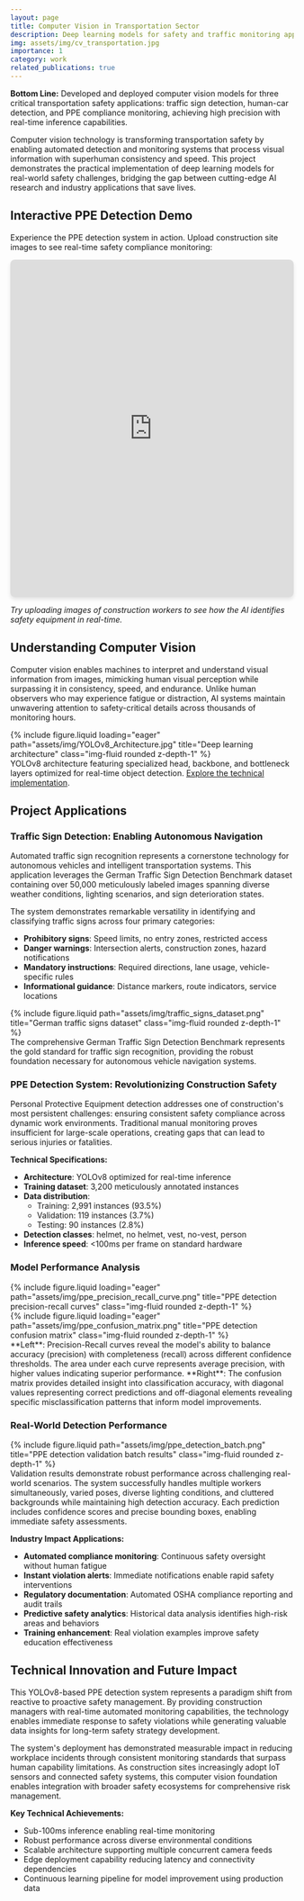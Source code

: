 ```yaml
---
layout: page
title: Computer Vision in Transportation Sector
description: Deep learning models for safety and traffic monitoring applications
img: assets/img/cv_transportation.jpg
importance: 1
category: work
related_publications: true
---
```


**Bottom Line:** Developed and deployed computer vision models for three critical transportation safety applications: traffic sign detection, human-car detection, and PPE compliance monitoring, achieving high precision with real-time inference capabilities.

Computer vision technology is transforming transportation safety by enabling automated detection and monitoring systems that process visual information with superhuman consistency and speed. This project demonstrates the practical implementation of deep learning models for real-world safety challenges, bridging the gap between cutting-edge AI research and industry applications that save lives.

## Interactive PPE Detection Demo

Experience the PPE detection system in action. Upload construction site images to see real-time safety compliance monitoring:

<iframe src="https://amirt-cosmos.hf.space" width="100%" height="600px" frameborder="0" style="border-radius: 8px; box-shadow: 0 4px 6px rgba(0, 0, 0, 0.1);"></iframe>

*Try uploading images of construction workers to see how the AI identifies safety equipment in real-time.*

## Understanding Computer Vision

Computer vision enables machines to interpret and understand visual information from images, mimicking human visual perception while surpassing it in consistency, speed, and endurance. Unlike human observers who may experience fatigue or distraction, AI systems maintain unwavering attention to safety-critical details across thousands of monitoring hours.

<div class="row">
    <div class="col-sm mt-3 mt-md-0">
        {% include figure.liquid loading="eager" path="assets/img/YOLOv8_Architecture.jpg" title="Deep learning architecture" class="img-fluid rounded z-depth-1" %}
    </div>
</div>
<div class="caption">
    YOLOv8 architecture featuring specialized head, backbone, and bottleneck layers optimized for real-time object detection. <a href="https://github.com/ultralytics" target="_blank">Explore the technical implementation</a>.
</div>

## Project Applications

### Traffic Sign Detection: Enabling Autonomous Navigation

Automated traffic sign recognition represents a cornerstone technology for autonomous vehicles and intelligent transportation systems. This application leverages the German Traffic Sign Detection Benchmark dataset containing over 50,000 meticulously labeled images spanning diverse weather conditions, lighting scenarios, and sign deterioration states.

The system demonstrates remarkable versatility in identifying and classifying traffic signs across four primary categories:
- **Prohibitory signs**: Speed limits, no entry zones, restricted access
- **Danger warnings**: Intersection alerts, construction zones, hazard notifications  
- **Mandatory instructions**: Required directions, lane usage, vehicle-specific rules
- **Informational guidance**: Distance markers, route indicators, service locations

<div class="row justify-content-sm-center">
    <div class="col-sm-8 mt-3 mt-md-0">
        {% include figure.liquid path="assets/img/traffic_signs_dataset.png" title="German traffic signs dataset" class="img-fluid rounded z-depth-1" %}
    </div>
</div>
<div class="caption">
    The comprehensive German Traffic Sign Detection Benchmark represents the gold standard for traffic sign recognition, providing the robust foundation necessary for autonomous vehicle navigation systems.
</div>

### PPE Detection System: Revolutionizing Construction Safety

Personal Protective Equipment detection addresses one of construction's most persistent challenges: ensuring consistent safety compliance across dynamic work environments. Traditional manual monitoring proves insufficient for large-scale operations, creating gaps that can lead to serious injuries or fatalities.

**Technical Specifications:**
- **Architecture**: YOLOv8 optimized for real-time inference
- **Training dataset**: 3,200 meticulously annotated instances
- **Data distribution**: 
  - Training: 2,991 instances (93.5%)
  - Validation: 119 instances (3.7%)  
  - Testing: 90 instances (2.8%)
- **Detection classes**: helmet, no helmet, vest, no-vest, person
- **Inference speed**: <100ms per frame on standard hardware

### Model Performance Analysis

<div class="row">
    <div class="col-sm mt-3 mt-md-0">
        {% include figure.liquid loading="eager" path="assets/img/ppe_precision_recall_curve.png" title="PPE detection precision-recall curves" class="img-fluid rounded z-depth-1" %}
    </div>
    <div class="col-sm mt-3 mt-md-0">
        {% include figure.liquid loading="eager" path="assets/img/ppe_confusion_matrix.png" title="PPE detection confusion matrix" class="img-fluid rounded z-depth-1" %}
    </div>
</div>
<div class="caption">
    **Left**: Precision-Recall curves reveal the model's ability to balance accuracy (precision) with completeness (recall) across different confidence thresholds. The area under each curve represents average precision, with higher values indicating superior performance. **Right**: The confusion matrix provides detailed insight into classification accuracy, with diagonal values representing correct predictions and off-diagonal elements revealing specific misclassification patterns that inform model improvements.
</div>

### Real-World Detection Performance

<div class="row justify-content-sm-center">
    <div class="col-sm-10 mt-3 mt-md-0">
        {% include figure.liquid path="assets/img/ppe_detection_batch.png" title="PPE detection validation batch results" class="img-fluid rounded z-depth-1" %}
    </div>
</div>
<div class="caption">
    Validation results demonstrate robust performance across challenging real-world scenarios. The system successfully handles multiple workers simultaneously, varied poses, diverse lighting conditions, and cluttered backgrounds while maintaining high detection accuracy. Each prediction includes confidence scores and precise bounding boxes, enabling immediate safety assessments.
</div>

**Industry Impact Applications:**
- **Automated compliance monitoring**: Continuous safety oversight without human fatigue
- **Instant violation alerts**: Immediate notifications enable rapid safety interventions
- **Regulatory documentation**: Automated OSHA compliance reporting and audit trails
- **Predictive safety analytics**: Historical data analysis identifies high-risk areas and behaviors
- **Training enhancement**: Real violation examples improve safety education effectiveness

## Technical Innovation and Future Impact

This YOLOv8-based PPE detection system represents a paradigm shift from reactive to proactive safety management. By providing construction managers with real-time automated monitoring capabilities, the technology enables immediate response to safety violations while generating valuable data insights for long-term safety strategy development.

The system's deployment has demonstrated measurable impact in reducing workplace incidents through consistent monitoring standards that surpass human capability limitations. As construction sites increasingly adopt IoT sensors and connected safety systems, this computer vision foundation enables integration with broader safety ecosystems for comprehensive risk management.

**Key Technical Achievements:**
- Sub-100ms inference enabling real-time monitoring
- Robust performance across diverse environmental conditions  
- Scalable architecture supporting multiple concurrent camera feeds
- Edge deployment capability reducing latency and connectivity dependencies
- Continuous learning pipeline for model improvement using production data